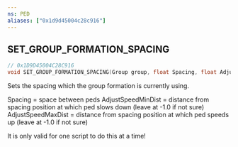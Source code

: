 ```yaml
---
ns: PED
aliases: ["0x1d9d45004c28c916"]
---
```

## SET_GROUP_FORMATION_SPACING

```c
// 0x1D9D45004C28C916
void SET_GROUP_FORMATION_SPACING(Group group, float Spacing, float AdjustSpeedMinDist, float AdjustSpeedMaxDist);
```

Sets the spacing which the group formation is currently using.

Spacing = space between peds AdjustSpeedMinDist = distance from spacing position at which ped slows down (leave at -1.0 if not sure) AdjustSpeedMaxDist = distance from spacing position at which ped speeds up (leave at -1.0 if not sure)

It is only valid for one script to do this at a time!

